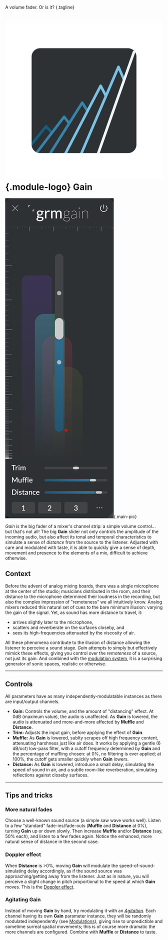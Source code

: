 A volume fader. Or is it?
{.tagline}

# ![Gain module logo](../assets/images/modules/gain/gain.svg){.module-logo} Gain

![Screenshot of the Gain module](../assets/images/modules/gain/gain.png){.main-pic}

_Gain_ is the big fader of a mixer's channel strip: a simple volume control... but that's not all!
The big **Gain** slider not only controls the amplitude of the incoming audio, but also affect its
tonal and temporal characteristics to simulate a sense of _distance_ from the source to the
listener. Adjusted with care and modulated with taste, it is able to quickly give a sense of depth,
movement and presence to the elements of a mix, difficult to achieve otherwise.

## Context

Before the advent of analog mixing boards, there was a single microphone at the center of the
studio; musicians distributed in the room, and their distance to the microphone determined their
loudness in the recording, but also the complex impression of "remoteness" we all intuitively know.
Analog mixers reduced this natural set of cues to the bare minimum illusion: varying the gain of the
signal. Yet, as sound has more distance to travel, it:

- arrives slightly later to the microphone,
- scatters and reverberate on the surfaces closeby, and
- sees its high-frequencies attenuated by the viscosity of air.

All these phenomena contribute to the illusion of distance allowing the listener to perceive a sound
stage. _Gain_ attempts to simply but effectively mimick these effects, giving you control over the
_remoteness_ of a source, not just its gain. And combined with the [modulation
system](../atelier/modulation.md), it is a surprising generator of sonic spaces, realistic or
otherwise.

---

## Controls

All parameters have as many independently-modulatable instances as there are input/output channels.

- **Gain:** Controls the volume, and the amount of "distancing" effect. At 0dB (maximum value), the
  audio is unaffected. As **Gain** is lowered, the audio is attenuated and more-and-more affected by
  **Muffle** and **Distance**.
- **Trim:** Adjusts the input gain, before applying the effect of **Gain**.
- **Muffle:** As **Gain** is lowered, sublty scrapes off high frequency content, attenuating
  harshness just like air does. It works by applying a gentle (6 dB/oct) low-pass filter, with a
  cutoff frequency determined by **Gain** and the percentage of muffling chosen: at 0%, no filtering
  is ever applied; at 100%, the cutoff gets smaller quickly when **Gain** lowers.
- **Distance:** As **Gain** is lowered, introduce a small delay, simulating the speed of sound in
  air, and a subtle room-like reverberation, simulating reflections against closeby surfaces.

---

## Tips and tricks

### More natural fades

Choose a well-known sound source (a simple saw wave works well). Listen to a few "standard"
fade-ins/fade-outs (**Muffle** and **Distance** at 0%), turning **Gain** up or down slowly. Then
increase **Muffle** and/or **Distance** (say, 50% each), and listen to a few fades again. Notice the
enhanced, more natural sense of distance in the second case.

### Doppler effect

When **Distance** is >0%, moving **Gain** will modulate the speed-of-sound-simulating delay
accordingly, as if the sound source was approaching/getting away from the listener. Just as in
nature, you will perceive a slight change in pitch proportional to the speed at which **Gain**
moves. This is the [Doppler effect](https://en.wikipedia.org/wiki/Doppler_effect).

### Agitating **Gain**

Instead of moving **Gain** by hand, try modulating it with an [_Agitation_](agitation.md). Each
channel having its own **Gain** parameter instance, they will be randomly modulated independently
(see [Modulations](../atelier/modulation.md)), giving rise to unpredictible and sometime surreal
spatial movements; this is of course more dramatic the more channels are configured. Combine with
**Muffle** or **Distance** to taste.
